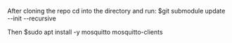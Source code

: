 After cloning the repo cd into the directory and run: $git submodule update --init --recursive

Then $sudo apt install -y mosquitto mosquitto-clients

